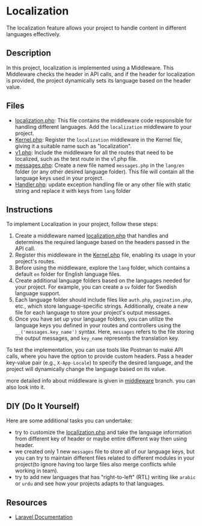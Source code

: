 # Localization

The localization feature allows your project to handle content in different languages effectively.

## Description

In this project, localization is implemented using a Middleware. This Middleware checks the header in API calls, and if the header for localization is provided, the project dynamically sets its language based on the header value.

## Files

-   [localization.php](app/Http/Middleware/localization.php): This file contains the middleware code responsible for handling different languages. Add the `localization` middleware to your project.
-   [Kernel.php](app/Http/Kernel.php): Register the `localization` middleware in the Kernel file, giving it a suitable name such as "localization".
-   [v1.php](routes/api/v1.php): Include the middleware for all the routes that need to be localized, such as the test route in the v1.php file.
-   [messages.php](lang/en/messages.php): Create a new file named `messages.php` in the `lang/en` folder (or any other desired language folder). This file will contain all the language keys used in your project.
-   [Handler.php](app/Exceptions/Handler.php): update exception handling file or any other file with static string and replace it with keys from `lang` folder

## Instructions

To implement Localization in your project, follow these steps:

1. Create a middleware named [localization.php](app/Http/Middleware/localization.php) that handles and determines the required language based on the headers passed in the API call.
2. Register this middleware in the [Kernel.php](app/Http/Kernel.php) file, enabling its usage in your project's routes.
3. Before using the middleware, explore the `lang` folder, which contains a default `en` folder for English language files.
4. Create additional language folders based on the languages needed for your project. For example, you can create a `sv` folder for Swedish language support.
5. Each language folder should include files like `auth.php`, `pagination.php`, etc., which store language-specific strings. Additionally, create a new file for each language to store your project's output messages.
6. Once you have set up your language folders, you can utilize the language keys you defined in your routes and controllers using the `__('messages.key_name')` syntax. Here, `messages` refers to the file storing the output messages, and `key_name` represents the translation key.

To test the implementation, you can use tools like Postman to make API calls, where you have the option to provide custom headers. Pass a header key-value pair (e.g., `X-App-Locale`) to specify the desired language, and the project will dynamically change the language based on its value.

more detailed info about middleware is given in [middleware](https://github.com/mazimez/laravel-hands-on/tree/middleware) branch. you can also look into it.

## DIY (Do It Yourself)

Here are some additional tasks you can undertake:

- try to customize the [localization.php](app/Http/Middleware/localization.php) and take the language information from different key of header or maybe entire different way then using header.
- we created only 1 new `messages` file to store all of our language keys, but you can try to maintain different files related to different modules in your project(to ignore having too large files also merge conflicts while working in team).
- try to add new languages that has "right-to-left" (RTL) writing like `arabic` or `urdu` and see how your projects adapts to that languages.

## Resources

-   [Laravel Documentation](https://laravel.com/docs/10.x/localization)
